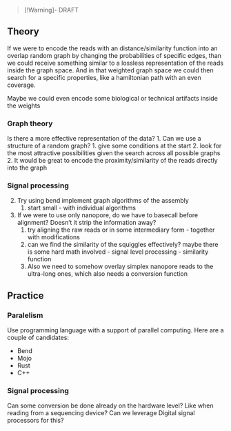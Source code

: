 >[!Warning]- DRAFT

## Theory
If we were to encode the reads with an distance/similarity function into an overlap random graph by changing the probabilities of specific edges, than we could receive something similar to a lossless representation of the reads inside the graph space. And in that weighted graph space we could then search for a specific properties, like a hamiltonian path with an even coverage.

Maybe we could even encode some biological or technical artifacts inside the weights

### Graph theory
Is there a more effective representation of the data?
	1. Can we use a structure of a random graph? 
		1. give some conditions at the start
		2. look for the most attractive possibilities given the search across all possible graphs
	2. It would be great to encode the proximity/similarity of the reads directly into the graph


### Signal processing
2. Try using bend implement graph algorithms of the assembly
	1. start small - with individual algorithms
4. If we were to use only nanopore, do we have to basecall before alignment? Doesn’t it strip the information away?
	1. try aligning the raw reads or in some intermediary form - together with modifications
	2. can we find the similarity of the squiggles effectively? maybe there is some hard math involved - signal level processing - similarity function
	3. Also we need to somehow overlay simplex nanopore reads to the ultra-long ones, which also needs a conversion function


## Practice
### Paralelism
Use programming language with a support of parallel computing. Here are a couple of candidates:
- Bend
- Mojo
- Rust
- C++

### Signal processing
Can some conversion be done already on the hardware level? Like when reading from a sequencing device? Can we leverage Digital signal processors for this?
